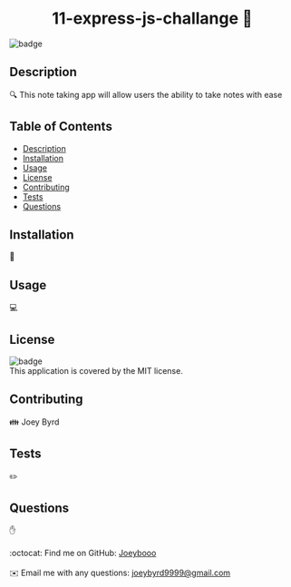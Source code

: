 
<h1 align="center">11-express-js-challange 👋</h1>
  
![badge](https://img.shields.io/badge/license-MIT-brightgreen)<br />

## Description
🔍 This note taking app will allow users the ability to take notes with ease

## Table of Contents
- [Description](#description)
- [Installation](#installation)
- [Usage](#usage)
- [License](#license)
- [Contributing](#contributing)
- [Tests](#tests)
- [Questions](#questions)

## Installation
💾 

## Usage
💻 

## License
![badge](https://img.shields.io/badge/license-MIT-brightgreen)
<br />
This application is covered by the MIT license. 

## Contributing
👪 Joey Byrd

## Tests
✏️ 

## Questions
✋ <br />
<br />
:octocat: Find me on GitHub: [Joeybooo](https://github.com/Joeybooo)<br />
<br />
✉️ Email me with any questions: joeybyrd9999@gmail.com<br /><br />


    